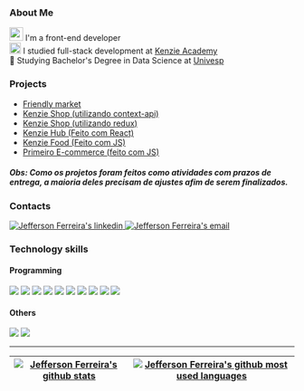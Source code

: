 ### About Me
 <img  width='24px' src='https://user-images.githubusercontent.com/85947440/180261798-d8ae9c09-ac95-42fd-9ffa-ea5992f34fec.png' />   I'm a front-end developer     
 <img width='20px' src='https://avatars.githubusercontent.com/u/56847172?s=200&v=4' />   I studied full-stack development at [Kenzie Academy](https://www.linkedin.com/school/kenzieacademybr/)   
 :school: Studying Bachelor's Degree in Data Science at [Univesp](https://www.linkedin.com/school/univespoficial/)   
### Projects
- [Friendly market](https://github.com/jeff-lf/Friendly-market)
- [Kenzie Shop (utilizando context-api)](https://github.com/jeff-lf/Kenzieshop-com-context-api)
- [Kenzie Shop (utilizando redux)](https://github.com/jeff-lf/Kenzieshop-com-redux)
- [Kenzie Hub (Feito com React)](https://github.com/jeff-lf/Kenzie-hub)
- [Kenzie Food (Feito com JS)](https://github.com/jeff-lf/Kenzie-Food)
- [Primeiro E-commerce (feito com JS)](https://github.com/jeff-lf/First-E-commerce)
##### Obs: Como os projetos foram feitos como atividades com prazos de entrega, a maioria deles precisam de ajustes afim de serem finalizados.

### Contacts
  <a href='https://www.linkedin.com/in/ferreira-jefferson/'><img src='https://img.shields.io/badge/LinkedIn-0077B5?style=for-the-badge&logo=linkedin&logoColor=white' alt="Jefferson Ferreira's linkedin" /> </a>
  <a href='mailto:jefferson_lf@live.com'><img src='https://img.shields.io/badge/Microsoft_Outlook-0078D4?style=for-the-badge&logo=microsoft-outlook&logoColor=white' alt="Jefferson Ferreira's email" /> </a>
### Technology skills
#### Programming
<img src='https://img.shields.io/badge/HTML-239120?style=for-the-badge&logo=html5&logoColor=white' /> <img src='https://img.shields.io/badge/CSS-239120?&style=for-the-badge&logo=css3&logoColor=white' /> <img src='https://img.shields.io/badge/JavaScript-F7DF1E?style=for-the-badge&logo=javascript&logoColor=black' /> <img src='https://img.shields.io/badge/React-20232A?style=for-the-badge&logo=react&logoColor=61DAFB' > <img src='https://img.shields.io/badge/Redux-593D88?style=for-the-badge&logo=redux&logoColor=white' /> <img src='https://img.shields.io/badge/React_Router-CA4245?style=for-the-badge&logo=react-router&logoColor=white' /> <img src='https://img.shields.io/badge/styled--components-DB7093?style=for-the-badge&logo=styled-components&logoColor=white' /> <img src='https://img.shields.io/badge/Node.js-43853D?style=for-the-badge&logo=node.js&logoColor=white' /> <img src='https://img.shields.io/badge/Express.js-404D59?style=for-the-badge' /> <img src='https://img.shields.io/badge/PostgreSQL-316192?style=for-the-badge&logo=postgresql&logoColor=white' />

#### Others
<img src='https://img.shields.io/badge/Git-E34F26?style=for-the-badge&logo=git&logoColor=white' /> <img src='https://img.shields.io/badge/GitHub-100000?style=for-the-badge&logo=github&logoColor=white' />

---

|<a  href='https://github.com/anuraghazra/github-readme-stats'><img src='https://github-readme-stats.vercel.app/api?username=jeff-lf&theme=vue&show_icons=true&hide_border=true' alt="Jefferson Ferreira's github stats" /></a> | <a  href='https://github.com/anuraghazra/github-readme-stats'><img src='https://github-readme-stats.vercel.app/api/top-langs/?username=jeff-lf&layout=compact&theme=vue&hide_border=true' alt="Jefferson Ferreira's github most used languages" /></a>|
| ------------- | ------------- |
